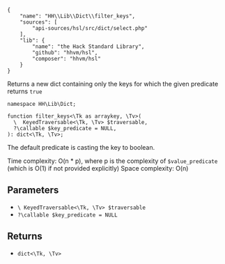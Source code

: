 ``` yamlmeta
{
    "name": "HH\\Lib\\Dict\\filter_keys",
    "sources": [
        "api-sources/hsl/src/dict/select.php"
    ],
    "lib": {
        "name": "the Hack Standard Library",
        "github": "hhvm/hsl",
        "composer": "hhvm/hsl"
    }
}
```




Returns a new dict containing only the keys for which the given predicate
returns ` true `




``` Hack
namespace HH\Lib\Dict;

function filter_keys<\Tk as arraykey, \Tv>(
  \  KeyedTraversable<\Tk, \Tv> $traversable,
  ?\callable $key_predicate = NULL,
): dict<\Tk, \Tv>;
```




The default predicate is casting the key to boolean.




Time complexity: O(n * p), where p is the complexity of ` $value_predicate `
(which is O(1) if not provided explicitly)
Space complexity: O(n)




## Parameters




+ ` \ KeyedTraversable<\Tk, \Tv> $traversable `
+ ` ?\callable $key_predicate = NULL `




## Returns




* ` dict<\Tk, \Tv> `
<!-- HHAPIDOC -->
